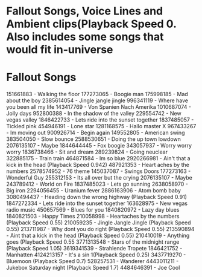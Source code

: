 # Fallout Songs, Voice Lines and Ambient clips(Playback Speed 0. Also includes some songs that would fit in-universe

# Fallout Songs
151661883       - Walking the floor
177273065       - Boogie man
175998185       - Mad about the boy
2385614054      - Jingle jangle jingle
996341119       - Where have you been all my life
143417769       - Von Spanien Nach Amerika
1010687074      - Jolly days
952800388       - In the shadow of the valley
229554742       - New vegas valley
1846422733      - Lets ride into the sunset together
1837485057      - Tickled pink
454946191       - Lone star
1281168575      - Hallo master X
967433267       - Im moving out
900926714       - Begin again
149552805       - American swing
383504050       - Slow bounce
2588530651      - Doing the up town lowdown
2076135107      - Maybe
1844644445      - Fox boogie
343057937       - Worry worry worry
1836738466      - Sit and dream
289239824       - Going neuclear
322885175       - Train train
464871584       - Im so blue
2920266981      - Ain't that a kick in the head (Playback Speed 0.942)
487921353       - Heart aches by the numbers
2578574952      - 76 theme
145037087       - Swings Doors
177273163       - Wonderful Guy
255312153       - Its all over but the crying
2076135107      - Maybe
243789412       - World on Fire
1837485023      - Lets go sunning
2638058970      - Big iron
2294056455      - Uranium fever
2886163906      - Atom bomb baby
3080494437      - Heading down the wrong highway (Playback Speed 0.91)
1847272334      - Lets ride into the sunset together
163628975       - New vegas radio music
450657569       - Blues for you
1840820972      - Lazy day blues
1840821503      - Happy Times
210058998       - Heartaches by the numbers (Playback Speed 0.55)
210059235       - Jingle Jangle Jingle (Playback Speed 0.55)
213711987       - Why dont you do right (Playback Speed 0.55)
213590894       - Aint that a kick in the head (Playback Speed 0.55)
210410019       - Anything goes (Playback Speed 0.55
3771313548      - Stars of the midnight range (Playback Speed 1.05)
3619341539      - Strahlende Tropete
1846421752      - Manhatten
4124213157      - It's a sin 1(Playback Speed 0.25)
3437719270      - Bluemoon (Playback Speed 0.7)
528257531       - Wanderer
4443011211      - Jukebox Saturday night (Playback Speed 1.7)
4484646391      - Joe Cool